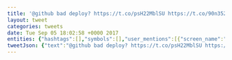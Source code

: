 ```yaml
---
title: '@github bad deploy? https://t.co/psH22MblSU https://t.co/90n3525PXk'
layout: tweet
categories: tweets
date: Tue Sep 05 18:02:58 +0000 2017
entities: {"hashtags":[],"symbols":[],"user_mentions":[{"screen_name":"github","name":"GitHub","id":13334762,"id_str":"13334762","indices":[0,7]}],"urls":[{"url":"https://t.co/psH22MblSU","expanded_url":"https://pbs.twimg.com/media/DBlKMGOW0AIbUgy.jpg","display_url":"pbs.twimg.com/media/DBlKMGOW…","indices":[20,43]},{"url":"https://t.co/90n3525PXk","expanded_url":"http://take.ms/VPIAK","display_url":"take.ms/VPIAK","indices":[44,67]}]}
tweetJson: {"text":"@github bad deploy? https://t.co/psH22MblSU https://t.co/90n3525PXk"}
---
```

